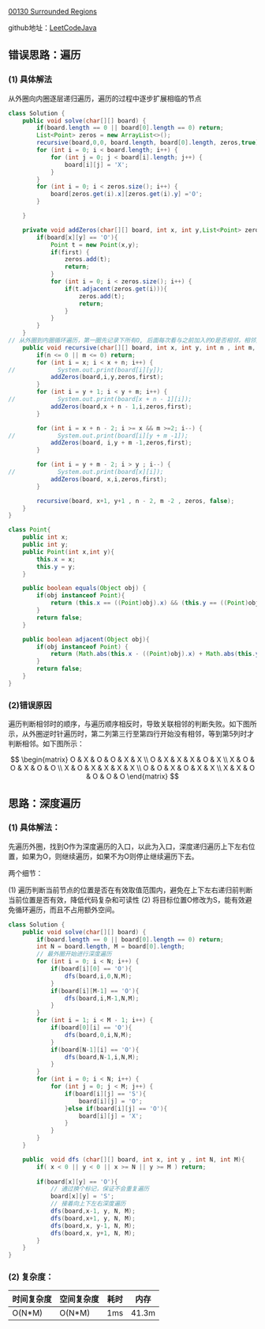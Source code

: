 [00130 Surrounded Regions](https://leetcode.com/problems/surrounded-regions/)

github地址：[LeetCodeJava](https://github.com/binggouxsm/LeetCodeJava)

## 错误思路：遍历

### (1) 具体解法

从外圈向内圈逐层递归遍历，遍历的过程中逐步扩展相临的节点

```java
class Solution {
    public void solve(char[][] board) {
        if(board.length == 0 || board[0].length == 0) return;
        List<Point> zeros = new ArrayList<>();
        recursive(board,0,0, board.length, board[0].length, zeros,true);
        for (int i = 0; i < board.length; i++) {
            for (int j = 0; j < board[i].length; j++) {
                board[i][j] = 'X';
            }
        }
        for (int i = 0; i < zeros.size(); i++) {
            board[zeros.get(i).x][zeros.get(i).y] ='O';
        }

    }

    private void addZeros(char[][] board, int x, int y,List<Point> zeros,boolean first){
        if(board[x][y] == 'O'){
            Point t = new Point(x,y);
            if(first) {
                zeros.add(t);
                return;
            }
            for (int i = 0; i < zeros.size(); i++) {
                if(t.adjacent(zeros.get(i))){
                    zeros.add(t);
                    return;
                }
            }
        }
    }
// 从外圈到内圈循环遍历，第一圈先记录下所有O, 后面每次看与之前加入的O是否相邻，相邻则记录，如此循环只没有
    public void recursive(char[][] board, int x, int y, int n , int m, List<Point> zeros, boolean first){
        if(n <= 0 || m <= 0) return;
        for (int i = x; i < x + n; i++) {
//            System.out.print(board[i][y]);
            addZeros(board,i,y,zeros,first);
        }
        for (int i = y + 1; i < y + m; i++) {
//            System.out.print(board[x + n - 1][i]);
            addZeros(board,x + n - 1,i,zeros,first);
        }

        for (int i = x + n - 2; i >= x && m >=2; i--) {
//            System.out.print(board[i][y + m -1]);
            addZeros(board, i,y + m -1,zeros,first);
        }

        for (int i = y + m - 2; i > y ; i--) {
//            System.out.print(board[x][i]);
            addZeros(board, x,i,zeros,first);
        }

        recursive(board, x+1, y+1 , n - 2, m -2 , zeros, false);
    }
}

class Point{
    public int x;
    public int y;
    public Point(int x,int y){
        this.x = x;
        this.y = y;
    }

    public boolean equals(Object obj) {
        if(obj instanceof Point){
            return (this.x == ((Point)obj).x) && (this.y == ((Point)obj).y) ;
        }
        return false;
    }

    public boolean adjacent(Object obj){
        if(obj instanceof Point) {
            return (Math.abs(this.x - ((Point)obj).x) + Math.abs(this.y - ((Point)obj).y)) == 1;
        }
        return false;
    }
}
```

### (2)错误原因

遍历判断相邻时的顺序，与遍历顺序相反时，导致关联相邻的判断失败。如下图所示，从外圈逆时针遍历时，第二列第三行至第四行开始没有相邻，等到第5列时才判断相邻。如下图所示：

$$
  \begin{matrix}
O & X & O & O & X & X \\
O & X & X & X & O & X \\
X & O & O & X & O & O \\
X & O & X & X & X & X \\
O & O & X & O & X & X \\
X & X & O & O & O & O 
  \end{matrix} 
$$


## 思路：深度遍历

### (1) 具体解法：

先遍历外圈，找到O作为深度遍历的入口，以此为入口，深度递归遍历上下左右位置，如果为O，则继续遍历，如果不为O则停止继续遍历下去。

两个细节：

(1) 遍历判断当前节点的位置是否在有效取值范围内，避免在上下左右递归前判断当前位置是否有效，降低代码复杂和可读性
(2) 将目标位置O修改为S，能有效避免循环遍历，而且不占用额外空间。

```java
class Solution {
    public void solve(char[][] board) {
        if(board.length == 0 || board[0].length == 0) return;
        int N = board.length, M = board[0].length;
        // 最外圈开始进行深度遍历
        for (int i = 0; i < N; i++) {
            if(board[i][0] == 'O'){
                dfs(board,i,0,N,M);
            }
            if(board[i][M-1] == 'O'){
                dfs(board,i,M-1,N,M);
            }
        }
        for (int i = 1; i < M - 1; i++) {
            if(board[0][i] == 'O'){
                dfs(board,0,i,N,M);
            }
            if(board[N-1][i] == 'O'){
                dfs(board,N-1,i,N,M);
            }
        }
        for (int i = 0; i < N; i++) {
            for (int j = 0; j < M; j++) {
                if(board[i][j] == 'S'){
                    board[i][j] = 'O';
                }else if(board[i][j] == 'O'){
                    board[i][j] = 'X';
                }
            }
        }
    }

    public  void dfs (char[][] board, int x, int y , int N, int M){
        if( x < 0 || y < 0 || x >= N || y >= M ) return;
        
        if(board[x][y] == 'O'){
            // 通过换个标记，保证不会重复遍历
            board[x][y] = 'S';
            // 接着向上下左右深度遍历
            dfs(board,x-1, y, N, M);
            dfs(board,x+1, y, N, M);
            dfs(board,x, y-1, N, M);
            dfs(board,x, y+1, N, M);
        }
    }
}
```

### (2) 复杂度：

时间复杂度| 空间复杂度 | 耗时 | 内存
--- | --- | --- | ---
O(N*M) | O(N*M) | 1ms | 41.3m


